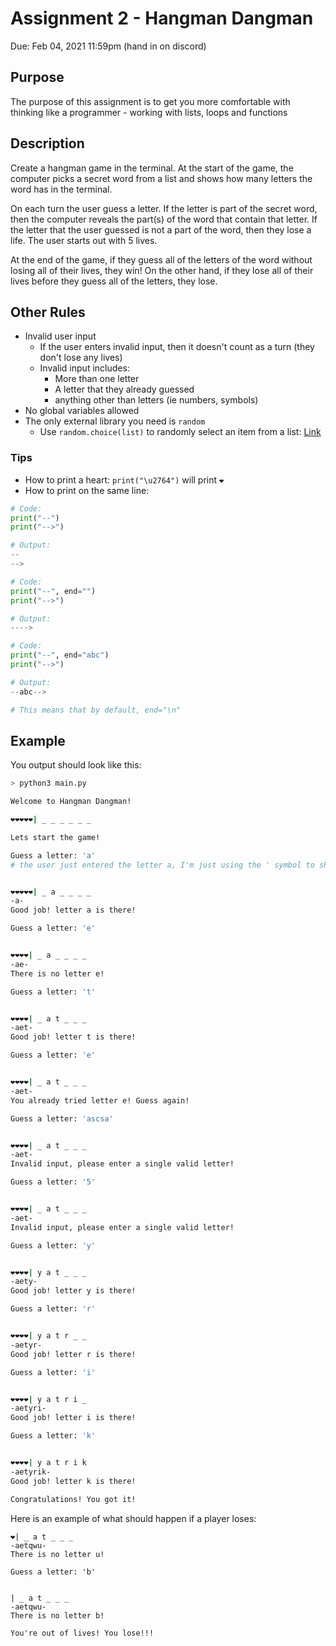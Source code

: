 # Assignment 2 - Hangman Dangman

Due: Feb 04, 2021 11:59pm (hand in on discord)

## Purpose

The purpose of this assignment is to get you more comfortable with thinking like a programmer - working with lists, loops and functions

## Description

Create a hangman game in the terminal. At the start of the game, the computer picks a secret word from a list and shows how many letters the word has in the terminal. 

On each turn the user guess a letter. If the letter is part of the secret word, then the computer reveals the part(s) of the word that contain that letter. If the letter that the user guessed is not a part of the word, then they lose a life. The user starts out with 5 lives.

At the end of the game, if they guess all of the letters of the word without losing all of their lives, they win! On the other hand, if they lose all of their lives before they guess all of the letters, they lose.

## Other Rules 

* Invalid user input
  * If the user enters invalid input, then it doesn't count as a turn (they don't lose any lives)
  * Invalid input includes:
    * More than one letter
    * A letter that they already guessed
    * anything other than letters (ie numbers, symbols)
* No global variables allowed
* The only external library you need is `random`
  * Use `random.choice(list)` to randomly select an item from a list: [Link](https://stackoverflow.com/questions/306400/how-can-i-randomly-select-an-item-from-a-list)

### Tips

* How to print a heart: `print("\u2764")` will print `❤`
* How to print on the same line:

```py
# Code:
print("--")
print("-->")

# Output:
--
-->
```

```py
# Code:
print("--", end="")
print("-->")

# Output:
---->
```

```py
# Code:
print("--", end="abc")
print("-->")

# Output:
--abc-->

# This means that by default, end="\n"
```

## Example
You output should look like this:

```bash
> python3 main.py

Welcome to Hangman Dangman!

❤❤❤❤❤| _ _ _ _ _ _

Lets start the game!

Guess a letter: 'a' 
# the user just entered the letter a, I'm just using the ' symbol to show that its the user's input


❤❤❤❤❤| _ a _ _ _ _
-a-
Good job! letter a is there!

Guess a letter: 'e'


❤❤❤❤| _ a _ _ _ _
-ae-
There is no letter e!

Guess a letter: 't'


❤❤❤❤| _ a t _ _ _
-aet-
Good job! letter t is there!

Guess a letter: 'e'


❤❤❤❤| _ a t _ _ _
-aet-
You already tried letter e! Guess again!

Guess a letter: 'ascsa'


❤❤❤❤| _ a t _ _ _
-aet-
Invalid input, please enter a single valid letter!

Guess a letter: '5'


❤❤❤❤| _ a t _ _ _
-aet-
Invalid input, please enter a single valid letter!

Guess a letter: 'y'


❤❤❤❤| y a t _ _ _
-aety-
Good job! letter y is there!

Guess a letter: 'r'


❤❤❤❤| y a t r _ _
-aetyr-
Good job! letter r is there!

Guess a letter: 'i'


❤❤❤❤| y a t r i _
-aetyri-
Good job! letter i is there!

Guess a letter: 'k'


❤❤❤❤| y a t r i k
-aetyrik-
Good job! letter k is there!

Congratulations! You got it!
```

Here is an example of what should happen if a player loses:

```
❤| _ a t _ _ _
-aetqwu-
There is no letter u!

Guess a letter: 'b'


| _ a t _ _ _
-aetqwu-
There is no letter b!

You're out of lives! You lose!!!
```